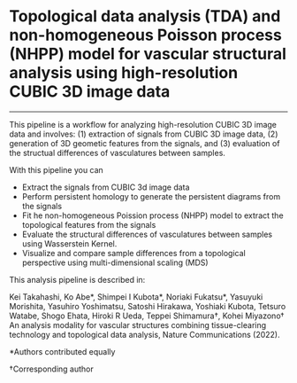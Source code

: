 # Topological data analysis (TDA) and non-homogeneous Poisson process (NHPP) model for vascular structural analysis using high-resolution CUBIC 3D image data

---

This pipeline is a workflow for analyzing high-resolution CUBIC 3D image data and involves: (1) extraction of signals from CUBIC 3D image data, (2) generation of 3D geometic features from the signals, and (3) evaluation of the structual differences of vasculatures between samples.

With this pipeline you can

- Extract the signals from CUBIC 3d image data 
- Perform persistent homology to generate the persistent diagrams from the signals
- Fit he non-homogeneous Poission process (NHPP) model to extract the topological features from the signals
- Evaluate the structural differences of vasculatures between samples using Wasserstein Kernel.
- Visualize and compare sample differences from a topological perspective using multi-dimensional scaling (MDS)

This analysis pipeline is described in:

Kei Takahashi, Ko Abe*, Shimpei I Kubota*, Noriaki Fukatsu*, Yasuyuki Morishita, Yasuhiro Yoshimatsu, Satoshi Hirakawa, Yoshiaki Kubota, Tetsuro Watabe, Shogo Ehata, Hiroki R Ueda, Teppei Shimamura†, Kohei Miyazono† An analysis modality for vascular structures combining tissue-clearing technology and topological data analysis, Nature Communications (2022).

*Authors contributed equally

†Corresponding author

